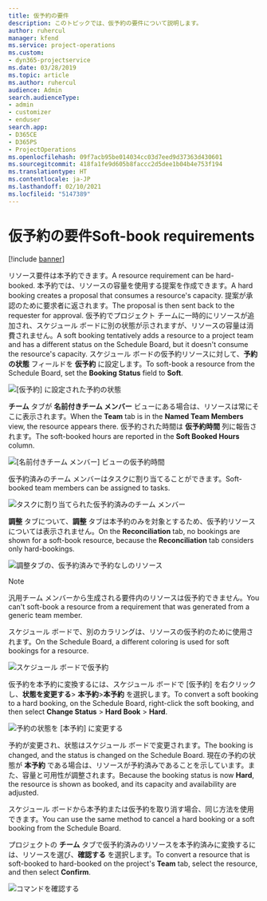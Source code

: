```yaml
---
title: 仮予約の要件
description: このトピックでは、仮予約の要件について説明します。
author: ruhercul
manager: kfend
ms.service: project-operations
ms.custom:
- dyn365-projectservice
ms.date: 03/28/2019
ms.topic: article
ms.author: ruhercul
audience: Admin
search.audienceType:
- admin
- customizer
- enduser
search.app:
- D365CE
- D365PS
- ProjectOperations
ms.openlocfilehash: 09f7acb95be014034cc03d7eed9d37363d430601
ms.sourcegitcommit: 418fa1fe9d605b8faccc2d5dee1b04b4e753f194
ms.translationtype: HT
ms.contentlocale: ja-JP
ms.lasthandoff: 02/10/2021
ms.locfileid: "5147389"
---
```

# <a name="soft-book-requirements"></a><span data-ttu-id="ac86d-103">仮予約の要件</span><span class="sxs-lookup"><span data-stu-id="ac86d-103">Soft-book requirements</span></span>

[!include [banner](../includes/psa-now-project-operations.md)]

<span data-ttu-id="ac86d-104">リソース要件は本予約できます。</span><span class="sxs-lookup"><span data-stu-id="ac86d-104">A resource requirement can be hard-booked.</span></span> <span data-ttu-id="ac86d-105">本予約では、リソースの容量を使用する提案を作成できます。</span><span class="sxs-lookup"><span data-stu-id="ac86d-105">A hard booking creates a proposal that consumes a resource's capacity.</span></span> <span data-ttu-id="ac86d-106">提案が承認のために要求者に返されます。</span><span class="sxs-lookup"><span data-stu-id="ac86d-106">The proposal is then sent back to the requester for approval.</span></span> <span data-ttu-id="ac86d-107">仮予約でプロジェクト チームに一時的にリソースが追加され、スケジュール ボードに別の状態が示されますが、リソースの容量は消費されません。</span><span class="sxs-lookup"><span data-stu-id="ac86d-107">A soft booking tentatively adds a resource to a project team and has a different status on the Schedule Board, but it doesn't consume the resource's capacity.</span></span> <span data-ttu-id="ac86d-108">スケジュール ボードの仮予約リソースに対して、**予約の状態** フィールドを **仮予約** に設定します。</span><span class="sxs-lookup"><span data-stu-id="ac86d-108">To soft-book a resource from the Schedule Board, set the **Booking Status** field to **Soft**.</span></span>

![ [仮予約] に設定された予約の状態](media/Resource-Management-image77.png)

<span data-ttu-id="ac86d-110">**チーム** タブが **名前付きチーム メンバー** ビューにある場合は、リソースは常にそこに表示されます。</span><span class="sxs-lookup"><span data-stu-id="ac86d-110">When the **Team** tab is in the **Named Team Members** view, the resource appears there.</span></span> <span data-ttu-id="ac86d-111">仮予約された時間は **仮予約時間** 列に報告されます。</span><span class="sxs-lookup"><span data-stu-id="ac86d-111">The soft-booked hours are reported in the **Soft Booked Hours** column.</span></span>

![[名前付きチーム メンバー] ビューの仮予約時間](media/Resource-Management-image78.png)

<span data-ttu-id="ac86d-113">仮予約済みのチーム メンバーはタスクに割り当てることができます。</span><span class="sxs-lookup"><span data-stu-id="ac86d-113">Soft-booked team members can be assigned to tasks.</span></span>

![タスクに割り当てられた仮予約済みのチーム メンバー](media/Resource-Management-image79.png)

<span data-ttu-id="ac86d-115">**調整** タブについて、**調整** タブは本予約のみを対象とするため、仮予約リソースについては表示されません。</span><span class="sxs-lookup"><span data-stu-id="ac86d-115">On the **Reconciliation** tab, no bookings are shown for a soft-book resource, because the **Reconciliation** tab considers only hard-bookings.</span></span>

![調整タブの、仮予約済みで予約なしのリソース](media/Resource-Management-image80.png)

> [!NOTE]
> <span data-ttu-id="ac86d-117">汎用チーム メンバーから生成される要件内のリソースは仮予約できません。</span><span class="sxs-lookup"><span data-stu-id="ac86d-117">You can't soft-book a resource from a requirement that was generated from a generic team member.</span></span>

<span data-ttu-id="ac86d-118">スケジュール ボードで、別のカラリングは、リソースの仮予約のために使用されます。</span><span class="sxs-lookup"><span data-stu-id="ac86d-118">On the Schedule Board, a different coloring is used for soft bookings for a resource.</span></span>

![スケジュール ボードで仮予約](media/Resource-Management-image81.png)

<span data-ttu-id="ac86d-120">仮予約を本予約に変換するには、スケジュール ボードで [仮予約] を右クリックし、**状態を変更する**\> **本予約**\>**本予約** を選択します。</span><span class="sxs-lookup"><span data-stu-id="ac86d-120">To convert a soft booking to a hard booking, on the Schedule Board, right-click the soft booking, and then select **Change Status** \> **Hard Book** \> **Hard**.</span></span>

![予約の状態を [本予約] に変更する](media/Resource-Management-image82.png)

<span data-ttu-id="ac86d-122">予約が変更され、状態はスケジュール ボードで変更されます。</span><span class="sxs-lookup"><span data-stu-id="ac86d-122">The booking is changed, and the status is changed on the Schedule Board.</span></span> <span data-ttu-id="ac86d-123">現在の予約の状態が **本予約** である場合は、リソースが予約済みであることを示しています。また、容量と可用性が調整されます。</span><span class="sxs-lookup"><span data-stu-id="ac86d-123">Because the booking status is now **Hard**, the resource is shown as booked, and its capacity and availability are adjusted.</span></span>

<span data-ttu-id="ac86d-124">スケジュール ボードから本予約または仮予約を取り消す場合、同じ方法を使用できます。</span><span class="sxs-lookup"><span data-stu-id="ac86d-124">You can use the same method to cancel a hard booking or a soft booking from the Schedule Board.</span></span>

<span data-ttu-id="ac86d-125">プロジェクトの **チーム** タブで仮予約済みのリソースを本予約済みに変換するには、リソースを選び、**確認する** を選択します。</span><span class="sxs-lookup"><span data-stu-id="ac86d-125">To convert a resource that is soft-booked to hard-booked on the project's **Team** tab, select the resource, and then select **Confirm**.</span></span>

![コマンドを確認する](media/Resource-Management-image83.png)
